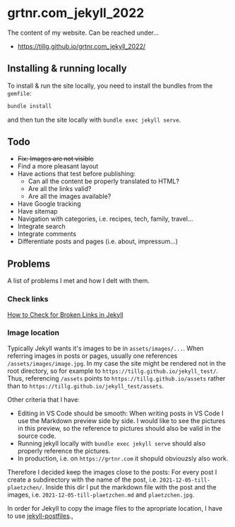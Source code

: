 # grtnr.com_jekyll_2022

The content of my website. Can be reached under...

* https://tillg.github.io/grtnr.com_jekyll_2022/

## Installing & running locally

To install & run the site locally, you need to install the bundles from the `gemfile`:

```bash
bundle install
```

and then tun the site locally with `bundle exec jekyll serve`.

## Todo

* ~~Fix: Images are not visible~~
* Find a more pleasant layout
* Have actions that test before publishing:
  * Can all the content be properly translated to HTML?
  * Are all the links valid?
  * Are all the images available?
* Have Google tracking
* Have sitemap
* Navigation with categories, i.e. recipes, tech, family, travel...
* Integrate search
* Integrate comments
* Differentiate posts and pages (i.e. about, impressum...)

## Problems 

A list of problems I met and how I delt with them.
### Check links

[How to Check for Broken Links in Jekyll](https://www.supertechcrew.com/jekyll-check-for-broken-links/)
### Image location

Typically Jekyll wants it's images to be in `assets/images/...`. When referring images in posts or pages, usually one references `/assets/images/image.jpg`. In my case the site might be rendered not in the root directory, so for example to `https://tillg.github.io/jekyll_test/`. Thus, referencing `/assets` points to `https://tillg.github.io/assets` rather than to `https://tillg.github.io/jekyll_test/assets`.

Other criteria that I have:

* Editing in VS Code should be smooth: When writing posts in VS Code I use the Markdown preview side by side. I would like to see the pictures in this preview, so the reference to pictures should also be valid in the source code.
* Running jekyll locally with `bundle exec jekyll serve` should also properly reference the pictures.
* In production, i.e. on `https://grtnr.com` it shopuld obviouzsly also work.

Therefore I decided keep the images close to the posts: For every post I create a subdirectory with the name of the post, i.e. `2021-12-05-till-plaetzchen/`. Inside this dir I put the markdown file with the post and the images, i.e. `2021-12-05-till-plaetzchen.md` and `plaetzchen.jpg`.

In order for Jekyll to copy the image files to the apropriate location, I have to use [jekyll-postfiles](https://nhoizey.github.io/jekyll-postfiles/).,